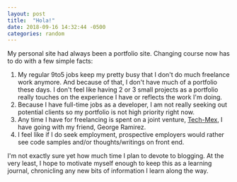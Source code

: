 ```yaml
---
layout: post
title:  "Hola!"
date: 2018-09-16 14:32:44 -0500
categories: random
---
```


My personal site had always been a portfolio site. Changing course now has to do with a few simple facts:

1. My regular 9to5 jobs keep my pretty busy that I don't do much freelance work anymore. And because of that, I don't have much of a portfolio these days. I don't feel like having 2 or 3 small projects as a portfolio really touches on the experience I have or reflects the work I'm doing.
2. Because I have full-time jobs as a developer, I am not really seeking out potential clients so my portfolio is not high priority right now.
3. Any time I have for freelancing is spent on a joint venture, [Tech-Mex](https://tech-mex.io), I have going with my friend, George  Ramirez.
4. I feel like if I do seek employment, prospective employers would rather see code samples and/or thoughts/writings on front end.

I'm not exactly sure yet how much time I plan to devote to blogging. At the very least, I hope to motivate myself enough to keep this as a learning journal, chronicling any new bits of information I learn along the way. 

